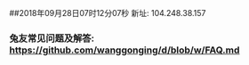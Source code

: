##2018年09月28日07时12分07秒 新址: 104.248.38.157
### 兔友常见问题及解答: https://github.com/wanggonging/d/blob/w/FAQ.md
